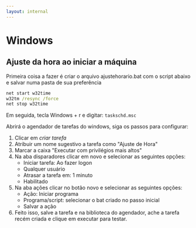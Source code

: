 ```yaml
---
layout: internal
---
```


# Windows

## Ajuste da hora ao iniciar a máquina

Primeira coisa a fazer é criar o arquivo ajustehorario.bat com o script abaixo e salvar numa pasta de sua preferência

```bat
net start w32time
w32tm /resync /force
net stop w32time
```

Em seguida, tecla Windows + r e digitar: `taskschd.msc`

Abrirá o agendador de tarefas do windows, siga os passos para configurar:

1. Clicar em *criar tarefa*
2. Atribuir um nome sugestivo a tarefa como "Ajuste de Hora"
3. Marcar a caixa "Executar com privilégios mais altos"
4. Na aba disparadores clicar em novo e selecionar as seguintes opções:
    - Iniciar tarefa: Ao fazer logon
    - Qualquer usuário
    - Atrasar a tarefa em: 1 minuto
    - Habilitado
5. Na aba ações clicar no botão novo e selecionar as seguintes opções:
    - Ação: Iniciar programa
    - Programa/script: selecionar o bat criado no passo inicial
    - Salvar a ação
6. Feito isso, salve a tarefa e na biblioteca do agendador, ache a tarefa recém criada e clique em executar para testar.
